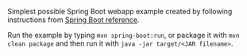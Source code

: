 Simplest possible Spring Boot webapp example created by following instructions from [Spring Boot reference](http://docs.spring.io/spring-boot/docs/1.1.4.RELEASE/reference/htmlsingle/).

Run the example by typing `mvn spring-boot:run`, or package it with `mvn clean package` and then run it with `java -jar target/<JAR filename>`.

